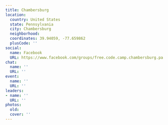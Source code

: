```yaml
---
title: Chambersburg
location:
  country: United States
  state: Pennsylvania
  city: Chambersburg
  neighborhood: 
  coordinates: 39.94059, -77.659862
  plusCode: ''
social:
  name: Facebook
  URL: https://www.facebook.com/groups/free.code.camp.chambersburg.pa
chat:
  name: ''
  URL: ''
event:
  name: ''
  URL: ''
leaders:
- name: ''
  URL: ''
photos:
  old: 
  cover: ''
---
```

